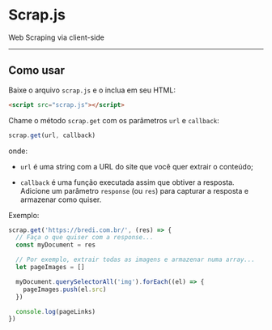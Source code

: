 # Scrap.js
Web Scraping via client-side

----

## Como usar

Baixe o arquivo `scrap.js` e o inclua em seu HTML:

```html
<script src="scrap.js"></script>
```

Chame o método `scrap.get` com os parâmetros `url` e `callback`:

```js
scrap.get(url, callback)
```

onde:

- `url` é uma string com a URL do site que você quer extrair o conteúdo;

- `callback` é uma função executada assim que obtiver a resposta. Adicione um parâmetro `response` (ou `res`) para capturar a resposta e armazenar como quiser.

Exemplo:

```js
scrap.get('https://bredi.com.br/', (res) => {
  // Faça o que quiser com a response...
  const myDocument = res

  // Por exemplo, extrair todas as imagens e armazenar numa array...
  let pageImages = []

  myDocument.querySelectorAll('img').forEach((el) => {
    pageImages.push(el.src)
  })

  console.log(pageLinks)
})
```
